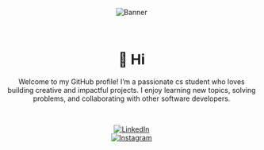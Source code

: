 <div align="center">

![Banner](https://cdn.pixabay.com/animation/2022/10/19/02/45/02-45-03-592_512.gif)

<br/>

# 👋 Hi

Welcome to my GitHub profile! I’m a passionate cs student who loves building creative and impactful projects. I enjoy learning new topics, solving problems, and collaborating with other software developers.

<br/>

[![LinkedIn](https://img.shields.io/badge/LinkedIn-0A66C2?style=flat&logo=linkedin&logoColor=white)](https://www.linkedin.com/in/rashed-alsuhaibi)  
[![Instagram](https://img.shields.io/badge/Instagram-E4405F?style=flat&logo=instagram&logoColor=white)](https://www.instagram.com/alsohaibi1)

</div>
